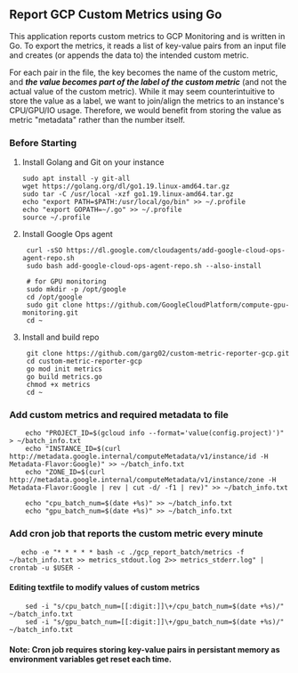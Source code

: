 ## Report GCP Custom Metrics using Go

This application reports custom metrics to GCP Monitoring and is written in Go. To export the metrics, it reads a list of key-value pairs from an input file and creates (or appends the data to) the intended custom metric.


For each pair in the file, the key becomes the name of the custom metric, and ***the value becomes part of the label of the custom metric*** (and not the actual value of the custom metric). While it may seem counterintuitive to store the value as a label, we want to join/align the metrics to an instance's CPU/GPU/IO usage. Therefore, we would benefit from storing the value as metric "metadata" rather than the number itself.

### Before Starting
1.  Install Golang and Git on your instance

        sudo apt install -y git-all
        wget https://golang.org/dl/go1.19.linux-amd64.tar.gz
        sudo tar -C /usr/local -xzf go1.19.linux-amd64.tar.gz
        echo "export PATH=$PATH:/usr/local/go/bin" >> ~/.profile
        echo "export GOPATH=~/.go" >> ~/.profile
        source ~/.profile
        
2. Install Google Ops agent

        curl -sSO https://dl.google.com/cloudagents/add-google-cloud-ops-agent-repo.sh
        sudo bash add-google-cloud-ops-agent-repo.sh --also-install

        # for GPU monitoring
        sudo mkdir -p /opt/google 
        cd /opt/google
        sudo git clone https://github.com/GoogleCloudPlatform/compute-gpu-monitoring.git 
        cd ~
3. Install and build repo
        
        git clone https://github.com/garg02/custom-metric-reporter-gcp.git
        cd custom-metric-reporter-gcp
        go mod init metrics
        go build metrics.go
        chmod +x metrics
        cd ~

### Add custom metrics and required metadata to file
        
        echo "PROJECT_ID=$(gcloud info --format='value(config.project)')" > ~/batch_info.txt
        echo "INSTANCE_ID=$(curl http://metadata.google.internal/computeMetadata/v1/instance/id -H Metadata-Flavor:Google)" >> ~/batch_info.txt
        echo "ZONE_ID=$(curl http://metadata.google.internal/computeMetadata/v1/instance/zone -H Metadata-Flavor:Google | rev | cut -d/ -f1 | rev)" >> ~/batch_info.txt
        
        echo "cpu_batch_num=$(date +%s)" >> ~/batch_info.txt
        echo "gpu_batch_num=$(date +%s)" >> ~/batch_info.txt
        
### Add cron job that reports the custom metric every minute
       
       echo -e "* * * * * bash -c ./gcp_report_batch/metrics -f ~/batch_info.txt >> metrics_stdout.log 2>> metrics_stderr.log" | crontab -u $USER -
       
       
#### Editing textfile to modify values of custom metrics
        
        sed -i "s/cpu_batch_num=[[:digit:]]\+/cpu_batch_num=$(date +%s)/" ~/batch_info.txt
        sed -i "s/gpu_batch_num=[[:digit:]]\+/gpu_batch_num=$(date +%s)/" ~/batch_info.txt

#### Note: Cron job requires storing key-value pairs in persistant memory as environment variables get reset each time.
